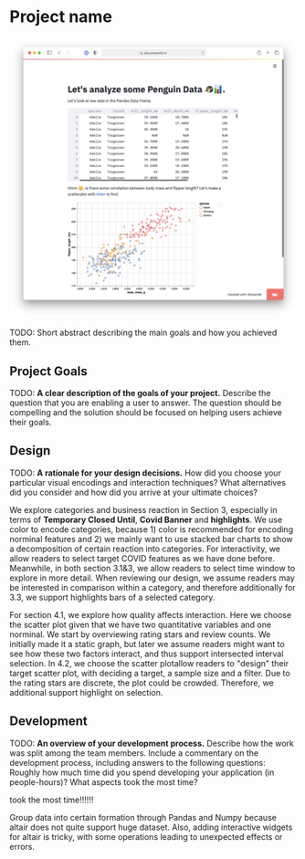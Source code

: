 # Project name

![A screenshot of your application. Could be a GIF.](screenshot.png)

TODO: Short abstract describing the main goals and how you achieved them.

## Project Goals

TODO: **A clear description of the goals of your project.** Describe the question that you are enabling a user to answer. The question should be compelling and the solution should be focused on helping users achieve their goals. 

## Design

TODO: **A rationale for your design decisions.** How did you choose your particular visual encodings and interaction techniques? What alternatives did you consider and how did you arrive at your ultimate choices?



We explore categories and business reaction in Section 3, especially in terms of **Temporary Closed Until**, **Covid Banner** and **highlights**. We use color to encode categories, because 1) color is recommended for encoding norminal features and 2) we mainly want to use stacked bar charts to show a decomposition of certain reaction into categories. For interactivity, we allow readers to select target COVID features as we have done before. Meanwhile, in both section 3.1&3, we allow readers to select time window to explore in more detail. When reviewing our design, we assume readers may be interested in comparison within a category, and therefore additionally for 3.3, we support highlights bars of a selected category.

For section 4.1, we explore how quality affects interaction. Here we choose the scatter plot given that we have two quantitative variables and one norminal. We start by overviewing rating stars and review counts. We initially made it a static graph, but later we assume readers might want to see how these two factors interact, and thus support intersected interval selection. In 4.2, we choose the scatter plotallow readers to "design" their target scatter plot, with deciding a target, a sample size and a filter. Due to the rating stars are discrete, the plot could be crowded. Therefore, we additional support highlight on selection.


## Development

TODO: **An overview of your development process.** Describe how the work was split among the team members. Include a commentary on the development process, including answers to the following questions: Roughly how much time did you spend developing your application (in people-hours)? What aspects took the most time?

took the most time!!!!!! 

Group data into certain formation through Pandas and Numpy because altair does not quite support huge dataset.
Also, adding interactive widgets for altair is tricky, with some operations leading to unexpected effects or errors.
